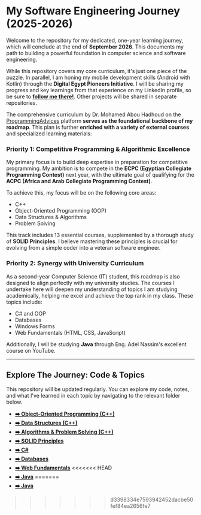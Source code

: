 # My Software Engineering Journey (2025-2026)

Welcome to the repository for my dedicated, one-year learning journey, which will conclude at the end of **September 2026**. This documents my path to building a powerful foundation in computer science and software engineering.

While this repository covers my core curriculum, it's just one piece of the puzzle. In parallel, I am honing my mobile development skills (Android with Kotlin) through the **Digital Egypt Pioneers Initiative**. I will be sharing my progress and key learnings from that experience on my LinkedIn profile, so be sure to **[follow me there!]([YOUR_LINKEDIN_PROFILE_URL](https://www.linkedin.com/in/mohamed-hassan-pro/))**. Other projects will be shared in separate repositories.

The comprehensive curriculum by Dr. Mohamed Abou Hadhoud on the [ProgrammingAdvices](https://programmingadvices.com/p/roadmap) platform **serves as the foundational backbone of my roadmap**. This plan is further **enriched with a variety of external courses** and specialized learning materials:

### Priority 1: Competitive Programming & Algorithmic Excellence

My primary focus is to build deep expertise in preparation for competitive programming. My ambition is to compete in the **ECPC (Egyptian Collegiate Programming Contest)** next year, with the ultimate goal of qualifying for the **ACPC (Africa and Arab Collegiate Programming Contest)**.

To achieve this, my focus will be on the following core areas:
* C++
* Object-Oriented Programming (OOP)
* Data Structures & Algorithms
* Problem Solving

This track includes 13 essential courses, supplemented by a thorough study of **SOLID Principles**. I believe mastering these principles is crucial for evolving from a simple coder into a veteran software engineer.

### Priority 2: Synergy with University Curriculum

As a second-year Computer Science (IT) student, this roadmap is also designed to align perfectly with my university studies. The courses I undertake here will deepen my understanding of topics I am studying academically, helping me excel and achieve the top rank in my class. These topics include:
* C# and OOP
* Databases
* Windows Forms
* Web Fundamentals (HTML, CSS, JavaScript)

Additionally, I will be studying **Java** through Eng. Adel Nassim's excellent course on YouTube.

---

## Explore The Journey: Code & Topics

This repository will be updated regularly. You can explore my code, notes, and what I've learned in each topic by navigating to the relevant folder below.

* **[➡️ Object-Oriented Programming (C++)](./OOP_CPP)**
* **[➡️ Data Structures (C++)](./DS_CPP)**
* **[➡️ Algorithms & Problem Solving (C++)](./Algorithms_CPP)**
* **[➡️ SOLID Principles](./Folder-Name-For-SOLID)**
* **[➡️ C#](./Folder-Name-For-CSharp)**
* **[➡️ Databases](./Folder-Name-For-Databases)**
* **[➡️ Web Fundamentals](./Folder-Name-For-Web)**
<<<<<<< HEAD
* **[➡️ Java](./Folder-Name-For-Java)**
=======
* **[➡️ Java](./Folder-Name-For-Java)**
>>>>>>> d3398334e7593942452dacbe50fef84ea2656fe7
